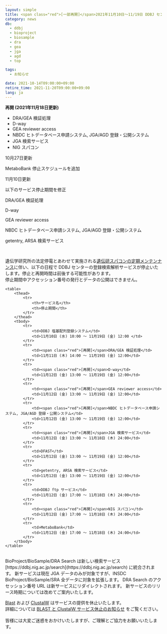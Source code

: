 ```yaml
---
layout: simple
title: <span class="red">[一部再開]</span>2021年11月10日～11/19日 DDBJ センターの登録検索解析サービス停止のお知らせ
category: news
db:
  - ddbj
  - bioproject
  - biosample
  - dra
  - gea
  - jga
  - agd
  - top

tags:
  - お知らせ

date: 2021-10-14T09:00:00+09:00
retire_time: 2021-11-20T09:00:00+09:00
lang: ja
---
```


<span class="red">**再開 (2021年11月18日更新)**</span>
- DRA/GEA 検証処理
- D-way
- GEA reviewer access
- NBDC ヒトデータベース申請システム, JGA/AGD 登録・公開システム
- JGA 検索サービス
- NIG スパコン

10月27日更新

MetaboBank 停止スケジュールを追加

11月10日更新

以下のサービス停止期間を修正

DRA/GEA 検証処理

D-way

GEA reviewer access

NBDC ヒトデータベース申請システム, JGA/AGD 登録・公開システム

getentry, ARSA 検索サービス

<br>

遺伝学研究所の法定停電とあわせて実施される[遺伝研スパコンの定期メンテンナンス](https://sc.ddbj.nig.ac.jp/blog/2021-09-14-scheduled-maintainance/)に伴い、以下の日程で DDBJ センターの登録検索解析サービスが停止いたします。停止と再開時間は前後する可能性があります。    
停止期間中アクセッション番号の発行とデータの公開はできません。

<div class="main_table format">

    <table>
        <thead>
            <tr>
                <th>サービス名</th>
                <th>停止期間</th>
            </tr>
        </thead>
        <tbody>
            <tr>
                <td>DDBJ 塩基配列登録システム</td>
                <td>11月10日 (水) 10:00 ～ 11月19日 (金) 12:00 </td>
            </tr>
            <tr>
                <td><span class="red">[再開]</span>DRA/GEA 検証処理</td>
                <td>11月11日 (木) 14:00 ～ 11月19日 (金) 12:00</td>
            </tr>
            <tr>
                <td><span class="red">[再開]</span>D-way</td>
                <td>11月12日 (金) 13:00 ～ 11月19日 (金) 12:00</td>
            </tr>
            <tr>
                <td><span class="red">[再開]</span>GEA reviewer access</td>
                <td>11月12日 (金) 13:00 ～ 11月19日 (金) 12:00</td>
            </tr>
            <tr>
                <td><span class="red">[再開]</span>NBDC ヒトデータベース申請システム, JGA/AGD 登録・公開システム</td>
                <td>11月12日 (金) 13:00 ～ 11月19日 (金) 12:00</td>
            </tr>
            <tr>
                <td><span class="red">[再開]</span>JGA 検索サービス</td>
                <td>11月12日 (金) 13:00 ～ 11月18日 (木) 24:00</td>
            </tr>
            <tr>
                <td>DFAST</td>
                <td>11月12日 (金) 13:00 ～ 11月19日 (金) 12:00</td>
            </tr>
            <tr>
                <td>getentry, ARSA 検索サービス</td>
                <td>11月12日 (金) 13:00 ～ 11月19日 (金) 12:00</td>
            </tr>
            <tr>
                <td>DDBJ ftp サービス</td>
                <td>11月12日 (金) 17:00 ～ 11月18日 (木) 24:00</td>
            </tr>
            <tr>
                <td><span class="red">[再開]</span>NIG スパコン</td>
                <td>11月12日 (金) 17:00 ～ 11月18日 (木) 24:00</td>
            </tr>
            <tr>
                <td>MetaboBank</td>
                <td>11月12日 (金) 17:00 ～ 11月18日 (木) 24:00</td>
            </tr>
        </tbody>
    </table>
</div>
<br>
BioProject/BioSample/DRA Search は新しい検索サービス [https://ddbj.nig.ac.jp/search](https://ddbj.nig.ac.jp/search) に統合されます。    
新サービスは現在 JGA データのみが対象ですが、INSDC BioProject/BioSample/SRA 全データに対象を拡張します。
DRA Search のアクセッション番号 URL は新サービスにリダイレクトされます。    
新サービスのリリース時期については改めてご案内いたします。

[Blast](http://ddbj.nig.ac.jp/blast/) および [ClustalW](https://clustalw.ddbj.nig.ac.jp/) はサービスの提供を休止いたします。    
詳細については [BLAST と ClustalW サービス休止のお知らせ](/news/ja/2021-10-15_2.html) をご覧ください。
<br><br>
皆様には大変ご迷惑をおかけいたしますが、ご理解とご協力をお願いいたします。
